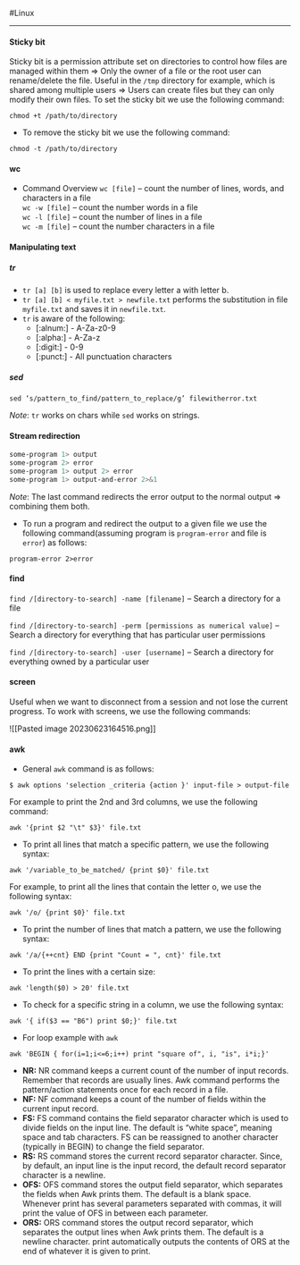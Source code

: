 #Linux

***

#### Sticky bit

Sticky bit is a permission attribute set on directories to control how files are managed within them => Only the owner of a file or the root user can rename/delete the file. Useful in the `/tmp` directory for example, which is shared among multiple users => Users can create files but they can only modify their own files. To set the sticky bit we use the following command:
```
chmod +t /path/to/directory
```

- To remove the sticky bit we use the following command:
```
chmod -t /path/to/directory
```

#### wc
- Command Overview
`wc [file]` – count the number of lines, words, and characters in a file  
`wc -w [file]` – count the number words in a file  
`wc -l [file]` – count the number of lines in a file  
`wc -m [file]` – count the number characters in a file

#### Manipulating text

##### tr
- `tr [a] [b]` is used to replace every letter a with letter b.
- `tr [a] [b] < myfile.txt > newfile.txt` performs the substitution in file `myfile.txt` and saves it in `newfile.txt`.
- `tr` is aware of the following:
	- [:alnum:] - A-Za-z0-9
	- [:alpha:] - A-Za-z
	- [:digit:] - 0-9
	- [:punct:] - All punctuation characters

##### sed
`sed ‘s/pattern_to_find/pattern_to_replace/g’ filewitherror.txt`

*Note*: `tr` works on chars while `sed` works on strings.

#### Stream redirection
```bash
some-program 1> output 
some-program 2> error
some-program 1> output 2> error
some-program 1> output-and-error 2>&1
```

*Note*: The last command redirects the error output to the normal output => combining them both.

- To run a program and redirect the output to a given file we use the following command(assuming program is `program-error` and file is `error`) as follows:
```
program-error 2>error
```


#### find

`find /[directory-to-search] -name [filename]` – Search a directory for a file

`find /[directory-to-search] -perm [permissions as numerical value]` – Search a directory for everything that has particular user permissions

`find /[directory-to-search] -user [username]` – Search a directory for everything owned by a particular user


#### screen
Useful when we want to disconnect from a session and not lose the current progress.  To work with screens, we use the following commands:

![[Pasted image 20230623164516.png]]


#### awk

- General `awk` command is as follows:

```
$ awk options 'selection _criteria {action }' input-file > output-file
```

For example to print the 2nd and 3rd columns, we use the following command:

```
awk '{print $2 "\t" $3}' file.txt
```

- To print all lines that match a specific pattern, we use the following syntax:

```
awk '/variable_to_be_matched/ {print $0}' file.txt
```

For example, to print all the lines that contain the letter o, we use the following syntax:

```
awk '/o/ {print $0}' file.txt
```

- To print the number of lines that match a pattern, we use the following syntax:

```
awk '/a/{++cnt} END {print "Count = ", cnt}' file.txt
```

- To print the lines with a certain size:

```
awk 'length($0) > 20' file.txt
```

- To check for a specific string in a column, we use the following syntax:
```
awk '{ if($3 == "B6") print $0;}' file.txt
```

- For loop example with `awk`
```
awk 'BEGIN { for(i=1;i<=6;i++) print "square of", i, "is", i*i;}'
```

- **NR:** NR command keeps a current count of the number of input records. Remember that records are usually lines. Awk command performs the pattern/action statements once for each record in a file. 
- **NF:** NF command keeps a count of the number of fields within the current input record. 
- **FS:** FS command contains the field separator character which is used to divide fields on the input line. The default is “white space”, meaning space and tab characters. FS can be reassigned to another character (typically in BEGIN) to change the field separator. 
- **RS:** RS command stores the current record separator character. Since, by default, an input line is the input record, the default record separator character is a newline.
- **OFS:** OFS command stores the output field separator, which separates the fields when Awk prints them. The default is a blank space. Whenever print has several parameters separated with commas, it will print the value of OFS in between each parameter. 
- **ORS:** ORS command stores the output record separator, which separates the output lines when Awk prints them. The default is a newline character. print automatically outputs the contents of ORS at the end of whatever it is given to print.